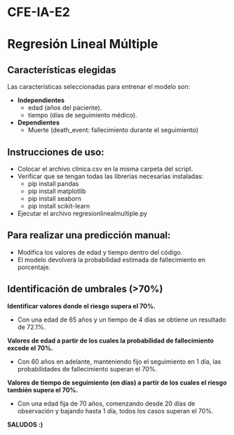 # CFE-IA-E2

# Regresión Lineal Múltiple

## **Características elegidas**
Las características seleccionadas para entrenar el modelo son:
- **Independientes**
  - edad (años del paciente).
  - tiempo (días de seguimiento médico).
- **Dependientes**
  - Muerte (death_event: fallecimiento durante el seguimiento)
  
## **Instrucciones de uso:**
- Colocar el archivo clinica.csv en la misma carpeta del script.
- Verificar que se tengan todas las librerías necesarias instaladas:
  - pip install pandas
  - pip install matplotlib
  - pip install seaborn
  - pip install scikit-learn
- Ejecutar el archivo regresionlinealmultiple.py

## **Para realizar una predicción manual:**
- Modifica los valores de edad y tiempo dentro del código.
- El modelo devolverá la probabilidad estimada de fallecimiento en porcentaje.

## Identificación de umbrales (>70%)

**Identificar valores donde el riesgo supera el 70%.**
- Con una edad de 65 años y un tiempo de 4 días se obtiene un resultado de 72.1%.

**Valores de edad a partir de los cuales la probabilidad de fallecimiento excede el 70%.**
- Con 60 años en adelante, manteniendo fijo el seguimiento en 1 día, las probabilidades de fallecimiento superan el 70%.

**Valores de tiempo de seguimiento (en días) a partir de los cuales el riesgo también supera el 70%.**
- Con una edad fija de 70 años, comenzando desde 20 días de observación y bajando hasta 1 día, todos los casos superan el 70%.

**SALUDOS :)**
